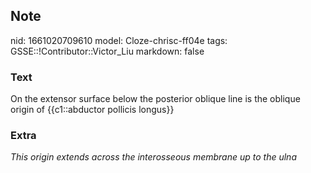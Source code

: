## Note
nid: 1661020709610
model: Cloze-chrisc-ff04e
tags: GSSE::!Contributor::Victor_Liu
markdown: false

### Text
<div>
  On the extensor surface below the posterior oblique line is the
  oblique origin of {{c1::abductor pollicis longus}}
</div>

### Extra
<i>This origin extends across the interosseous membrane up to the
ulna</i>
